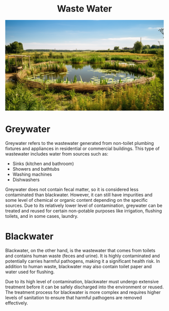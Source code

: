 <h1 align="center"> Waste Water </h1>

<p align="center" width="100%"><img src="../images/waste_water.png" /></p>

# Greywater

Greywater refers to the wastewater generated from non-toilet plumbing fixtures and appliances in residential or commercial buildings. This type of wastewater includes water from sources such as:

- Sinks (kitchen and bathroom)
- Showers and bathtubs
- Washing machines
- Dishwashers

Greywater does not contain fecal matter, so it is considered less contaminated than blackwater. However, it can still have impurities and some level of chemical or organic content depending on the specific sources. Due to its relatively lower level of contamination, greywater can be treated and reused for certain non-potable purposes like irrigation, flushing toilets, and in some cases, laundry.

# Blackwater

Blackwater, on the other hand, is the wastewater that comes from toilets and contains human waste (feces and urine). It is highly contaminated and potentially carries harmful pathogens, making it a significant health risk. In addition to human waste, blackwater may also contain toilet paper and water used for flushing.

Due to its high level of contamination, blackwater must undergo extensive treatment before it can be safely discharged into the environment or reused. The treatment process for blackwater is more complex and requires higher levels of sanitation to ensure that harmful pathogens are removed effectively.